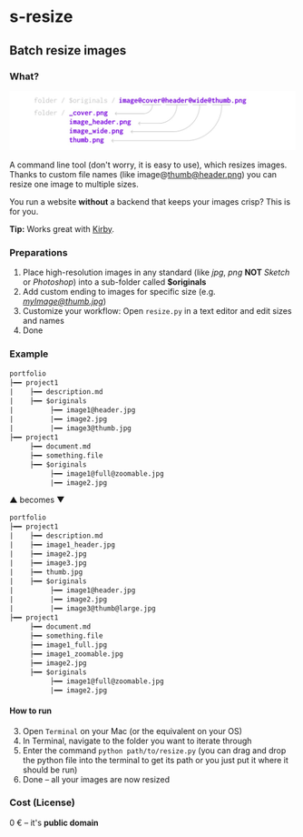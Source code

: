 # s-resize
## Batch resize images

### What?
![](./assets/diagram.jpg)

A command line tool (don't worry, it is easy to use), which resizes images. Thanks to custom file names (like image@thumb@header.png) you can resize one image to multiple sizes.

You run a website **without** a backend that keeps your images crisp? This is for you. 

**Tip:** Works great with [Kirby](https://getkirby.com).

### Preparations
1. Place high-resolution images in any standard (like *jpg*, *png* **NOT** *Sketch* or *Photoshop*) into a sub-folder called **$originals**
2. Add custom ending to images for specific size (e.g. *myImage@thumb.jpg*)
3. Customize your workflow: Open `resize.py` in a text editor and edit sizes and names
4. Done

### Example

```
portfolio
├━━ project1
|    ├━━ description.md
|    ├━━ $originals
|         ├━━ image1@header.jpg
|         |━━ image2.jpg
|         |━━ image3@thumb.jpg
├━━ project1
     ├━━ document.md
     ├━━ something.file
     ├━━ $originals
          ├━━ image1@full@zoomable.jpg
          |━━ image2.jpg
```

▲ becomes ▼

```
portfolio
├━━ project1
|    ├━━ description.md
|    ├━━ image1_header.jpg
|    ├━━ image2.jpg
|    ├━━ image3.jpg
|    ├━━ thumb.jpg
|    ├━━ $originals
|         ├━━ image1@header.jpg
|         |━━ image2.jpg
|         |━━ image3@thumb@large.jpg
├━━ project1
     ├━━ document.md
     ├━━ something.file
     ├━━ image1_full.jpg
     ├━━ image1_zoomable.jpg
     ├━━ image2.jpg
     ├━━ $originals
          ├━━ image1@full@zoomable.jpg
          |━━ image2.jpg
```

#### How to run
3. Open `Terminal` on your Mac (or the equivalent on your OS)
4. In Terminal, navigate to the folder you want to iterate through
5. Enter the command `python path/to/resize.py` (you can drag and drop the python file into the terminal to get its path or you just put it where it should be run)
6. Done – all your images are now resized

### Cost (License)
0 € – it's **public domain**